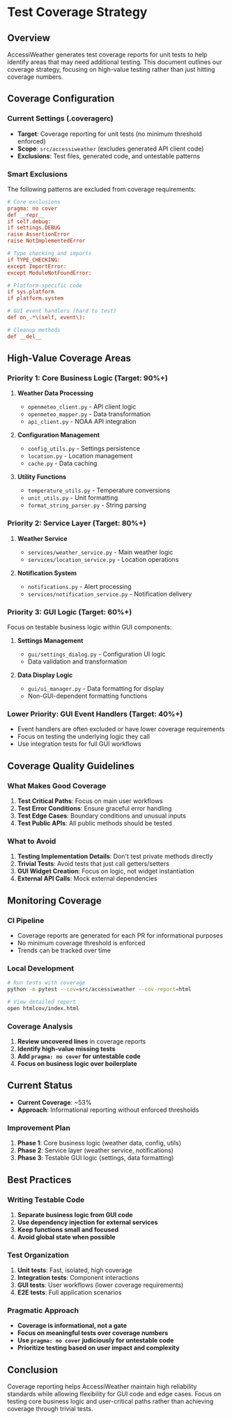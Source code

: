 # Test Coverage Strategy

## Overview

AccessiWeather generates test coverage reports for unit tests to help identify areas that may need additional testing. This document outlines our coverage strategy, focusing on high-value testing rather than just hitting coverage numbers.

## Coverage Configuration

### Current Settings (.coveragerc)

- **Target**: Coverage reporting for unit tests (no minimum threshold enforced)
- **Scope**: `src/accessiweather` (excludes generated API client code)
- **Exclusions**: Test files, generated code, and untestable patterns

### Smart Exclusions

The following patterns are excluded from coverage requirements:

```ini
# Core exclusions
pragma: no cover
def __repr__
if self.debug:
if settings.DEBUG
raise AssertionError
raise NotImplementedError

# Type checking and imports
if TYPE_CHECKING:
except ImportError:
except ModuleNotFoundError:

# Platform-specific code
if sys.platform
if platform.system

# GUI event handlers (hard to test)
def on_.*\(self, event\):

# Cleanup methods
def __del__
```

## High-Value Coverage Areas

### Priority 1: Core Business Logic (Target: 90%+)

1. **Weather Data Processing**
   - `openmeteo_client.py` - API client logic
   - `openmeteo_mapper.py` - Data transformation
   - `api_client.py` - NOAA API integration

2. **Configuration Management**
   - `config_utils.py` - Settings persistence
   - `location.py` - Location management
   - `cache.py` - Data caching

3. **Utility Functions**
   - `temperature_utils.py` - Temperature conversions
   - `unit_utils.py` - Unit formatting
   - `format_string_parser.py` - String parsing

### Priority 2: Service Layer (Target: 80%+)

1. **Weather Service**
   - `services/weather_service.py` - Main weather logic
   - `services/location_service.py` - Location operations

2. **Notification System**
   - `notifications.py` - Alert processing
   - `services/notification_service.py` - Notification delivery

### Priority 3: GUI Logic (Target: 60%+)

Focus on testable business logic within GUI components:

1. **Settings Management**
   - `gui/settings_dialog.py` - Configuration UI logic
   - Data validation and transformation

2. **Data Display Logic**
   - `gui/ui_manager.py` - Data formatting for display
   - Non-GUI-dependent formatting functions

### Lower Priority: GUI Event Handlers (Target: 40%+)

- Event handlers are often excluded or have lower coverage requirements
- Focus on testing the underlying logic they call
- Use integration tests for full GUI workflows

## Coverage Quality Guidelines

### What Makes Good Coverage

1. **Test Critical Paths**: Focus on main user workflows
2. **Test Error Conditions**: Ensure graceful error handling
3. **Test Edge Cases**: Boundary conditions and unusual inputs
4. **Test Public APIs**: All public methods should be tested

### What to Avoid

1. **Testing Implementation Details**: Don't test private methods directly
2. **Trivial Tests**: Avoid tests that just call getters/setters
3. **GUI Widget Creation**: Focus on logic, not widget instantiation
4. **External API Calls**: Mock external dependencies

## Monitoring Coverage

### CI Pipeline

- Coverage reports are generated for each PR for informational purposes
- No minimum coverage threshold is enforced
- Trends can be tracked over time

### Local Development

```bash
# Run tests with coverage
python -m pytest --cov=src/accessiweather --cov-report=html

# View detailed report
open htmlcov/index.html
```

### Coverage Analysis

1. **Review uncovered lines** in coverage reports
2. **Identify high-value missing tests** 
3. **Add `pragma: no cover` for untestable code**
4. **Focus on business logic over boilerplate**

## Current Status

- **Current Coverage**: ~53%
- **Approach**: Informational reporting without enforced thresholds

### Improvement Plan

1. **Phase 1**: Core business logic (weather data, config, utils)
2. **Phase 2**: Service layer (weather service, notifications)
3. **Phase 3**: Testable GUI logic (settings, data formatting)

## Best Practices

### Writing Testable Code

1. **Separate business logic from GUI code**
2. **Use dependency injection for external services**
3. **Keep functions small and focused**
4. **Avoid global state when possible**

### Test Organization

1. **Unit tests**: Fast, isolated, high coverage
2. **Integration tests**: Component interactions
3. **GUI tests**: User workflows (lower coverage requirements)
4. **E2E tests**: Full application scenarios

### Pragmatic Approach

- **Coverage is informational, not a gate**
- **Focus on meaningful tests over coverage numbers**
- **Use `pragma: no cover` judiciously for untestable code**
- **Prioritize testing based on user impact and complexity**

## Conclusion

Coverage reporting helps AccessiWeather maintain high reliability standards while allowing flexibility for GUI code and edge cases. Focus on testing core business logic and user-critical paths rather than achieving coverage through trivial tests.
